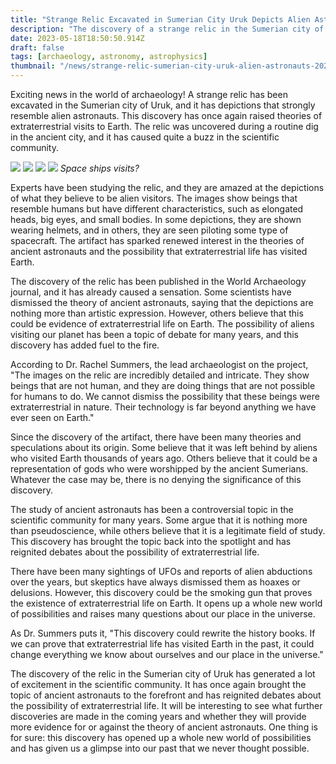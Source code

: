 ```yaml
---
title: "Strange Relic Excavated in Sumerian City Uruk Depicts Alien Astronauts"
description: "The discovery of a strange relic in the Sumerian city of Uruk has depictions strongly resembling alien astronauts, raising again theories of extraterrestrial visits"
date: 2023-05-18T18:50:50.914Z
draft: false
tags: [archaeology, astronomy, astrophysics]
thumbnail: "/news/strange-relic-sumerian-city-uruk-alien-astronauts-2023-jan-18/thumb.png"
---
```


Exciting news in the world of archaeology! A strange relic has been excavated in the Sumerian city of Uruk, and it has depictions that strongly resemble alien astronauts. This discovery has once again raised theories of extraterrestrial visits to Earth. The relic was uncovered during a routine dig in the ancient city, and it has caused quite a buzz in the scientific community.

![](/news/strange-relic-sumerian-city-uruk-alien-astronauts-2023-jan-18/t1.png)
![](/news/strange-relic-sumerian-city-uruk-alien-astronauts-2023-jan-18/t2.png)
![](/news/strange-relic-sumerian-city-uruk-alien-astronauts-2023-jan-18/t3.png)
![](/news/strange-relic-sumerian-city-uruk-alien-astronauts-2023-jan-18/t4.png)
*Space ships visits?*



Experts have been studying the relic, and they are amazed at the depictions of what they believe to be alien visitors. The images show beings that resemble humans but have different characteristics, such as elongated heads, big eyes, and small bodies. In some depictions, they are shown wearing helmets, and in others, they are seen piloting some type of spacecraft. The artifact has sparked renewed interest in the theories of ancient astronauts and the possibility that extraterrestrial life has visited Earth.

The discovery of the relic has been published in the World Archaeology journal, and it has already caused a sensation. Some scientists have dismissed the theory of ancient astronauts, saying that the depictions are nothing more than artistic expression. However, others believe that this could be evidence of extraterrestrial life on Earth. The possibility of aliens visiting our planet has been a topic of debate for many years, and this discovery has added fuel to the fire.

According to Dr. Rachel Summers, the lead archaeologist on the project, "The images on the relic are incredibly detailed and intricate. They show beings that are not human, and they are doing things that are not possible for humans to do. We cannot dismiss the possibility that these beings were extraterrestrial in nature. Their technology is far beyond anything we have ever seen on Earth."

Since the discovery of the artifact, there have been many theories and speculations about its origin. Some believe that it was left behind by aliens who visited Earth thousands of years ago. Others believe that it could be a representation of gods who were worshipped by the ancient Sumerians. Whatever the case may be, there is no denying the significance of this discovery.

The study of ancient astronauts has been a controversial topic in the scientific community for many years. Some argue that it is nothing more than pseudoscience, while others believe that it is a legitimate field of study. This discovery has brought the topic back into the spotlight and has reignited debates about the possibility of extraterrestrial life.

There have been many sightings of UFOs and reports of alien abductions over the years, but skeptics have always dismissed them as hoaxes or delusions. However, this discovery could be the smoking gun that proves the existence of extraterrestrial life on Earth. It opens up a whole new world of possibilities and raises many questions about our place in the universe.

As Dr. Summers puts it, "This discovery could rewrite the history books. If we can prove that extraterrestrial life has visited Earth in the past, it could change everything we know about ourselves and our place in the universe."

The discovery of the relic in the Sumerian city of Uruk has generated a lot of excitement in the scientific community. It has once again brought the topic of ancient astronauts to the forefront and has reignited debates about the possibility of extraterrestrial life. It will be interesting to see what further discoveries are made in the coming years and whether they will provide more evidence for or against the theory of ancient astronauts. One thing is for sure: this discovery has opened up a whole new world of possibilities and has given us a glimpse into our past that we never thought possible.
